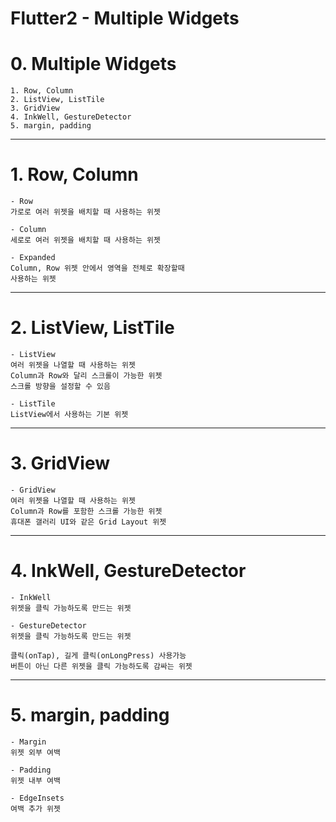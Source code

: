 Flutter2 - Multiple Widgets
========

# 0. Multiple Widgets
	1. Row, Column
	2. ListView, ListTile
	3. GridView
	4. InkWell, GestureDetector
	5. margin, padding

***
# 1. Row, Column
	- Row
	가로로 여러 위젯을 배치할 때 사용하는 위젯
    
    - Column
    세로로 여러 위젯을 배치할 때 사용하는 위젯
    
    - Expanded
    Column, Row 위젯 안에서 영역을 전체로 확장할때
    사용하는 위젯
    
***
# 2. ListView, ListTile
	- ListView
	여러 위젯을 나열할 때 사용하는 위젯
    Column과 Row와 달리 스크롤이 가능한 위젯
    스크롤 방향을 설정할 수 있음
    
	- ListTile
	ListView에서 사용하는 기본 위젯

***
# 3. GridView
	- GridView
	여러 위젯을 나열할 때 사용하는 위젯
    Column과 Row를 포함한 스크롤 가능한 위젯
    휴대폰 갤러리 UI와 같은 Grid Layout 위젯

***
# 4. InkWell, GestureDetector
	- InkWell
	위젯을 클릭 가능하도록 만드는 위젯
    
	- GestureDetector
	위젯을 클릭 가능하도록 만드는 위젯
    
    클릭(onTap), 길게 클릭(onLongPress) 사용가능
    버튼이 아닌 다른 위젯을 클릭 가능하도록 감싸는 위젯

***
# 5. margin, padding
	- Margin
	위젯 외부 여백
    
	- Padding
	위젯 내부 여백
    
	- EdgeInsets
	여백 추가 위젯
